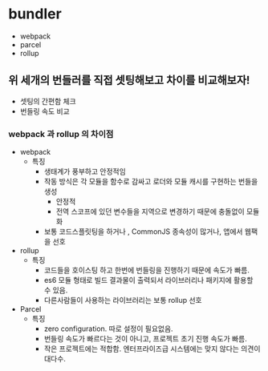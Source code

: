 # bundler
  * webpack
  * parcel
  * rollup

## 위 세개의 번들러를 직접 셋팅해보고 차이를 비교해보자!
  * 셋팅의 간편함 체크
  * 번들링 속도 비교

### webpack 과 rollup 의 차이점
 * webpack
   * 특징
     * 생태계가 풍부하고 안정적임
     * 작동 방식은 각 모듈을 함수로 감싸고 로더와 모듈 캐시를 구현하는 번들을 생성
       * 안정적
       * 전역 스코프에 있던 변수들을 지역으로 변경하기 때문에 충돌없이 모듈화
     * 보통 코드스플릿팅을 하거나 , CommonJS 종속성이 많거나, 앱에서 웹팩을 선호
 * rollup
   * 특징
     * 코드들을 호이스팅 하고 한번에 번들링을 진행하기 때문에 속도가 빠름.
     * es6 모듈 형태로 빌드 결과물이 출력되서 라이브러리나 패키지에 활용할 수 있음.
     * 다른사람들이 사용하는 라이브러리는 보통 rollup 선호
 * Parcel
   * 특징
     * zero configuration. 따로 설정이 필요없음.
     * 번들링 속도가 빠르다는 것이 아니고, 프로젝트 초기 진행 속도가 빠름.
     * 작은 프로젝트에는 적합함. 엔터프라이즈급 시스템에는 맞지 않다는 의견이 대다수.

